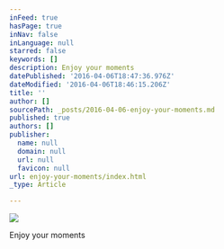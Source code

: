 ```yaml
---
inFeed: true
hasPage: true
inNav: false
inLanguage: null
starred: false
keywords: []
description: Enjoy your moments
datePublished: '2016-04-06T18:47:36.976Z'
dateModified: '2016-04-06T18:46:15.206Z'
title: ''
author: []
sourcePath: _posts/2016-04-06-enjoy-your-moments.md
published: true
authors: []
publisher:
  name: null
  domain: null
  url: null
  favicon: null
url: enjoy-your-moments/index.html
_type: Article

---
```

![](https://the-grid-user-content.s3-us-west-2.amazonaws.com/6e78940d-89db-4f1a-87c3-c08642d69494.jpg)

Enjoy your moments